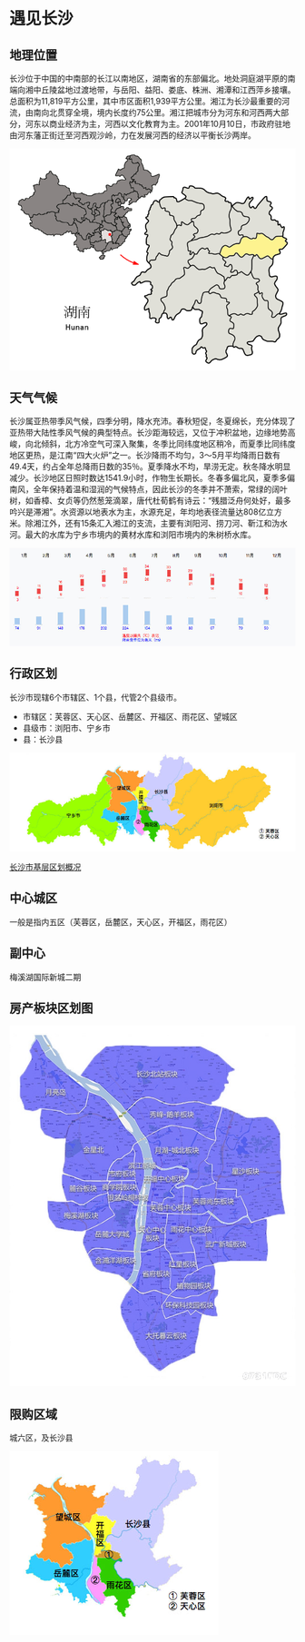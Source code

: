 # 遇见长沙

## 地理位置
长沙位于中国的中南部的长江以南地区，湖南省的东部偏北。地处洞庭湖平原的南端向湘中丘陵盆地过渡地带，与岳阳、益阳、娄底、株洲、湘潭和江西萍乡接壤。总面积为11,819平方公里，其中市区面积1,939平方公里。湘江为长沙最重要的河流，由南向北贯穿全境，境内长度约75公里。湘江把城市分为河东和河西两大部分，河东以商业经济为主，河西以文化教育为主。2001年10月10日，市政府驻地由河东藩正街迁至河西观沙岭，力在发展河西的经济以平衡长沙两岸。

![地理位置](../images/position.png)


## 天气气候
长沙属亚热带季风气候，四季分明，降水充沛。春秋短促，冬夏绵长，充分体现了亚热带大陆性季风气候的典型特点。长沙距海较远，又位于冲积盆地，边缘地势高峻，向北倾斜，北方冷空气可深入聚集，冬季比同纬度地区稍冷，而夏季比同纬度地区更热，是江南“四大火炉”之一。长沙降雨不均匀，3～5月平均降雨日数有49.4天，约占全年总降雨日数的35％。夏季降水不均，旱涝无定。秋冬降水明显减少。长沙地区日照时数达1541.9小时，作物生长期长。冬春多偏北风，夏季多偏南风，全年保持着温和湿润的气候特点，因此长沙的冬季并不萧索，常绿的阔叶树，如香樟、女贞等仍然葱笼滴翠，唐代杜荀鹤有诗云：“残腊泛舟何处好，最多吟兴是滞湘”。水资源以地表水为主，水源充足，年均地表径流量达808亿立方米。除湘江外，还有15条汇入湘江的支流，主要有浏阳河、捞刀河、靳江和沩水河。最大的水库为宁乡市境内的黄材水库和浏阳市境内的朱树桥水库。

![天气气候](../images/readme-tianqiqihou.jpg)


## 行政区划
长沙市现辖6个市辖区、1个县，代管2个县级市。
- 市辖区：芙蓉区、天心区、岳麓区、开福区、雨花区、望城区
- 县级市：浏阳市、宁乡市
- 县：长沙县

![行政区划图](../images/readme-xingzhengquhua.jpg)

[长沙市基层区划概况](./长沙市基层区划概况.md)


## 中心城区
一般是指内五区（芙蓉区，岳麓区，天心区，开福区，雨花区）


## 副中心
梅溪湖国际新城二期


## 房产板块区划图

![房产板块区划图](../images/readme-fangchanbankuai.jpg)


## 限购区域
城六区，及长沙县

![限购区域](../images/readme-xiangouquyu.jpg)


<!-- ## 轨道交通

![长株潭城际轨道](../images/长株潭城际轨道交通.jpg) -->

